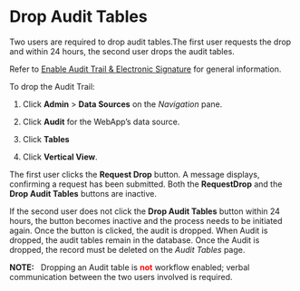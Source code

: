 # Drop Audit Tables

Two users are required to drop audit tables.The first user requests the
drop and within 24 hours, the second user drops the audit tables.

Refer to [Enable Audit Trail & Electronic
Signature](Enable_Audit_Trail_Electronic_Signature.htm) for general
information.

To drop the Audit Trail:

1.  Click **Admin** \> **Data Sources** on the *Navigation* pane.

2.  Click **Audit** for the WebApp’s data source.

3.  Click **Tables** 

4.  Click **Vertical View**.

The first user clicks the **Request Drop** button. A message displays,
confirming a request has been submitted. Both the **RequestDrop** and
the **Drop Audit Tables** buttons are inactive.

If the second user does not click the **Drop Audit Tables** button
within 24 hours, the button becomes inactive and the process needs to be
initiated again. Once the button is clicked, the audit is dropped. When
Audit is dropped, the audit tables remain in the database. Once the
Audit is dropped, the record must be deleted on the *Audit Tables* page.

**NOTE:**   Dropping an Audit table is
**<span class="underline"><span style="color: #ff0000;">not</span></span>**
workflow enabled; verbal communication between the two users involved is
required.
